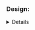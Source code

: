 ### Design:
<details about implementation such as data structures and algorithms used>

### Time Complexity:
<Big O notation with brief explanation>

### Space Complexity:
<Big O notation with brief explanation>

# for the problem 1 i used a dicionary and a list the idea was to create a list to keep track on the calls made on the items on my cache so i can easily delete the one tha was least used when needed because i search only on the dicionary is O(1) to find the data
